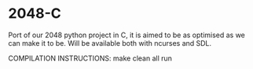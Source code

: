 # 2048-C
Port of our 2048 python project in C, it is aimed to be as optimised as we can make it to be. Will be available both with ncurses and SDL.

COMPILATION INSTRUCTIONS:
make clean all run 


